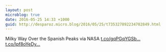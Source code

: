```yaml
---
layout: post
microblog: true
date: 2016-05-25 14:33 +1000
guid: http://desparoz.micro.blog/2016/05/25/t735327892234702849.html
---
```

Milky Way Over the Spanish Peaks  via NASA [t.co/gqPGqYGSb...](https://t.co/gqPGqYGSbn) [t.co/lpf8oYeDy...](https://t.co/lpf8oYeDyo)

